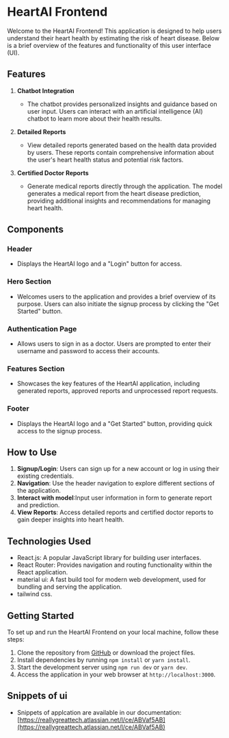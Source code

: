 # HeartAI Frontend

Welcome to the HeartAI Frontend! This application is designed to help users understand their heart health by estimating the risk of heart disease. Below is a brief overview of the features and functionality of this user interface (UI).

## Features

1. **Chatbot Integration**
   - The chatbot provides personalized insights and guidance based on user input. Users can interact with an artificial intelligence (AI)  chatbot to learn more about their health results. 

2. **Detailed Reports**
   - View detailed reports generated based on the health data provided by users. These reports contain comprehensive information about the user's heart health status and potential risk factors.

3. **Certified Doctor Reports**
   - Generate medical reports  directly through the application. The model generates a medical report  from the heart disease prediction, providing additional insights and recommendations for managing heart health.

## Components

### Header
- Displays the HeartAI logo and a "Login" button for access.

### Hero Section
- Welcomes users to the application and provides a brief overview of its purpose. Users can also initiate the signup process by clicking the "Get Started" button.

### Authentication Page
- Allows users to sign in as a doctor. Users are prompted to enter their username and password to access their accounts.

### Features Section
- Showcases the key features of the HeartAI application, including generated reports, approved reports and unprocessed report requests.

### Footer
- Displays the HeartAI logo and a "Get Started" button, providing quick access to the signup process.

## How to Use

1. **Signup/Login**: Users can sign up for a new account or log in using their existing credentials.
2. **Navigation**: Use the header navigation to explore different sections of the application.
3. **Interact with model**:Input user information in form to generate report and prediction.
4. **View Reports**: Access detailed reports and certified doctor reports to gain deeper insights into heart health.

## Technologies Used

- React.js: A popular JavaScript library for building user interfaces.
- React Router: Provides navigation and routing functionality within the React application.
- material ui: A fast build tool for modern web development, used for bundling and serving the application.
- tailwind css.

## Getting Started

To set up and run the HeartAI Frontend on your local machine, follow these steps:

1. Clone the repository from [GitHub](https://github.com) or download the project files.
2. Install dependencies by running `npm install` or `yarn install`.
3. Start the development server using `npm run dev` or `yarn dev`.
4. Access the application in your web browser at `http://localhost:3000`.

## Snippets of ui
- Snippets of applcation are available in our documentation:[https://reallygreattech.atlassian.net/l/ce/ABVaf5AB](https://reallygreattech.atlassian.net/l/ce/ABVaf5AB) 
